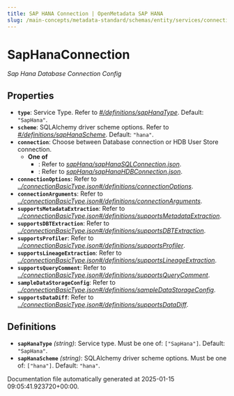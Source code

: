 ```yaml
---
title: SAP HANA Connection | OpenMetadata SAP HANA
slug: /main-concepts/metadata-standard/schemas/entity/services/connections/database/saphanaconnection
---
```


# SapHanaConnection

*Sap Hana Database Connection Config*

## Properties

- **`type`**: Service Type. Refer to *[#/definitions/sapHanaType](#definitions/sapHanaType)*. Default: `"SapHana"`.
- **`scheme`**: SQLAlchemy driver scheme options. Refer to *[#/definitions/sapHanaScheme](#definitions/sapHanaScheme)*. Default: `"hana"`.
- **`connection`**: Choose between Database connection or HDB User Store connection.
  - **One of**
    - : Refer to *[sapHana/sapHanaSQLConnection.json](#pHana/sapHanaSQLConnection.json)*.
    - : Refer to *[sapHana/sapHanaHDBConnection.json](#pHana/sapHanaHDBConnection.json)*.
- **`connectionOptions`**: Refer to *[../connectionBasicType.json#/definitions/connectionOptions](#/connectionBasicType.json#/definitions/connectionOptions)*.
- **`connectionArguments`**: Refer to *[../connectionBasicType.json#/definitions/connectionArguments](#/connectionBasicType.json#/definitions/connectionArguments)*.
- **`supportsMetadataExtraction`**: Refer to *[../connectionBasicType.json#/definitions/supportsMetadataExtraction](#/connectionBasicType.json#/definitions/supportsMetadataExtraction)*.
- **`supportsDBTExtraction`**: Refer to *[../connectionBasicType.json#/definitions/supportsDBTExtraction](#/connectionBasicType.json#/definitions/supportsDBTExtraction)*.
- **`supportsProfiler`**: Refer to *[../connectionBasicType.json#/definitions/supportsProfiler](#/connectionBasicType.json#/definitions/supportsProfiler)*.
- **`supportsLineageExtraction`**: Refer to *[../connectionBasicType.json#/definitions/supportsLineageExtraction](#/connectionBasicType.json#/definitions/supportsLineageExtraction)*.
- **`supportsQueryComment`**: Refer to *[../connectionBasicType.json#/definitions/supportsQueryComment](#/connectionBasicType.json#/definitions/supportsQueryComment)*.
- **`sampleDataStorageConfig`**: Refer to *[../connectionBasicType.json#/definitions/sampleDataStorageConfig](#/connectionBasicType.json#/definitions/sampleDataStorageConfig)*.
- **`supportsDataDiff`**: Refer to *[../connectionBasicType.json#/definitions/supportsDataDiff](#/connectionBasicType.json#/definitions/supportsDataDiff)*.
## Definitions

- **`sapHanaType`** *(string)*: Service type. Must be one of: `["SapHana"]`. Default: `"SapHana"`.
- **`sapHanaScheme`** *(string)*: SQLAlchemy driver scheme options. Must be one of: `["hana"]`. Default: `"hana"`.


Documentation file automatically generated at 2025-01-15 09:05:41.923720+00:00.
